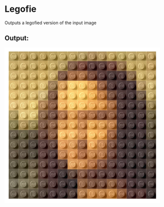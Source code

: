 # Legofie
Outputs a legofied version of the input image

## Output:
![Output](15_monalisa_lego.jpg?raw=true "-")


